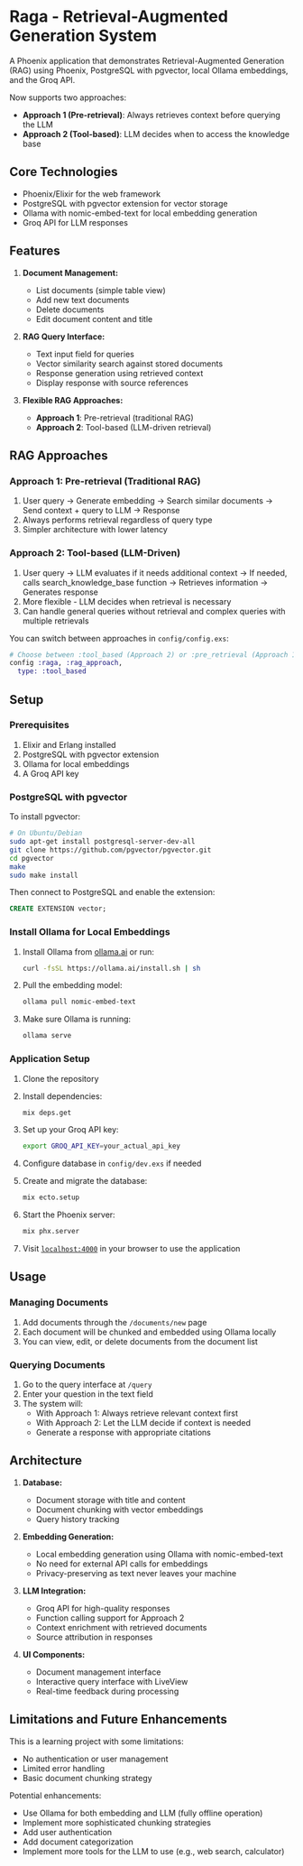 # Raga - Retrieval-Augmented Generation System

A Phoenix application that demonstrates Retrieval-Augmented Generation (RAG) using Phoenix, PostgreSQL with pgvector, local Ollama embeddings, and the Groq API. 

Now supports two approaches:
- **Approach 1 (Pre-retrieval)**: Always retrieves context before querying the LLM
- **Approach 2 (Tool-based)**: LLM decides when to access the knowledge base

## Core Technologies

- Phoenix/Elixir for the web framework
- PostgreSQL with pgvector extension for vector storage
- Ollama with nomic-embed-text for local embedding generation
- Groq API for LLM responses

## Features

1. **Document Management:**
   - List documents (simple table view)
   - Add new text documents
   - Delete documents
   - Edit document content and title
   
2. **RAG Query Interface:**
   - Text input field for queries
   - Vector similarity search against stored documents
   - Response generation using retrieved context
   - Display response with source references

3. **Flexible RAG Approaches:**
   - **Approach 1**: Pre-retrieval (traditional RAG)
   - **Approach 2**: Tool-based (LLM-driven retrieval)

## RAG Approaches

### Approach 1: Pre-retrieval (Traditional RAG)
1. User query → Generate embedding → Search similar documents → Send context + query to LLM → Response
2. Always performs retrieval regardless of query type
3. Simpler architecture with lower latency

### Approach 2: Tool-based (LLM-Driven)
1. User query → LLM evaluates if it needs additional context → If needed, calls search_knowledge_base function → Retrieves information → Generates response
2. More flexible - LLM decides when retrieval is necessary
3. Can handle general queries without retrieval and complex queries with multiple retrievals

You can switch between approaches in `config/config.exs`:

```elixir
# Choose between :tool_based (Approach 2) or :pre_retrieval (Approach 1)
config :raga, :rag_approach,
  type: :tool_based
```

## Setup

### Prerequisites

1. Elixir and Erlang installed
2. PostgreSQL with pgvector extension
3. Ollama for local embeddings
4. A Groq API key

### PostgreSQL with pgvector

To install pgvector:

```bash
# On Ubuntu/Debian
sudo apt-get install postgresql-server-dev-all
git clone https://github.com/pgvector/pgvector.git
cd pgvector
make
sudo make install
```

Then connect to PostgreSQL and enable the extension:

```sql
CREATE EXTENSION vector;
```

### Install Ollama for Local Embeddings

1. Install Ollama from [ollama.ai](https://ollama.ai) or run:
   ```bash
   curl -fsSL https://ollama.ai/install.sh | sh
   ```

2. Pull the embedding model:
   ```bash
   ollama pull nomic-embed-text
   ```

3. Make sure Ollama is running:
   ```bash
   ollama serve
   ```

### Application Setup

1. Clone the repository

2. Install dependencies:
   ```bash
   mix deps.get
   ```

3. Set up your Groq API key:

   ```bash
   export GROQ_API_KEY=your_actual_api_key
   ```

4. Configure database in `config/dev.exs` if needed

5. Create and migrate the database:
   ```bash
   mix ecto.setup
   ```

6. Start the Phoenix server:
   ```bash
   mix phx.server
   ```

7. Visit [`localhost:4000`](http://localhost:4000) in your browser to use the application

## Usage

### Managing Documents

1. Add documents through the `/documents/new` page
2. Each document will be chunked and embedded using Ollama locally
3. You can view, edit, or delete documents from the document list

### Querying Documents

1. Go to the query interface at `/query`
2. Enter your question in the text field
3. The system will:
   - With Approach 1: Always retrieve relevant context first
   - With Approach 2: Let the LLM decide if context is needed
   - Generate a response with appropriate citations

## Architecture

1. **Database:**
   - Document storage with title and content
   - Document chunking with vector embeddings
   - Query history tracking

2. **Embedding Generation:**
   - Local embedding generation using Ollama with nomic-embed-text
   - No need for external API calls for embeddings
   - Privacy-preserving as text never leaves your machine

3. **LLM Integration:**
   - Groq API for high-quality responses
   - Function calling support for Approach 2
   - Context enrichment with retrieved documents
   - Source attribution in responses

4. **UI Components:**
   - Document management interface
   - Interactive query interface with LiveView
   - Real-time feedback during processing

## Limitations and Future Enhancements

This is a learning project with some limitations:

- No authentication or user management
- Limited error handling
- Basic document chunking strategy

Potential enhancements:
- Use Ollama for both embedding and LLM (fully offline operation)
- Implement more sophisticated chunking strategies
- Add user authentication
- Add document categorization
- Implement more tools for the LLM to use (e.g., web search, calculator)
